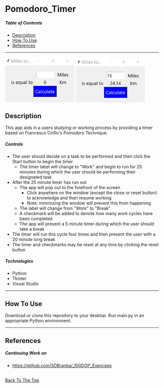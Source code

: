# Pomodoro_Timer

##### Table of Contents

- [Description](#description)
- [How To Use](#how-to-use)
- [References](#references)

---

<p float="center">
    <img src="https://github.com/SDBranka/Miles_to_Kilometers_Converter/blob/main/Resources/screenshot0.png" width=45% alt="game start image"/>
    <img src="https://github.com/SDBranka/Miles_to_Kilometers_Converter/blob/main/Resources/screenshot1.png" width=45% alt="game play image"/>
</p>

## Description

This app aids in a users studying or working process by providing a timer based on Francesco Cirillo's Pomodoro Technique.

##### Controls
<ul>
    <li>The user should decide on a task to be performed and then click the Start button to begin the timer
        <ul>
            <li>The timer label will change to "Work" and begin to run for 25 minutes during which the user should be performing their designated task</li>
        </ul>
    </li>
    <li>After the 25 minute timer has run out
        <ul>
            <li>The app will pop out to the forefront of the screen
                <ul>
                    <li>Click anywhere on the window (except the close or reset button) to acknowledge and then resume working</li>
                    <li>Note: minimizing the window will prevent this from happening</li>
                </ul>
            </li>
            <li>The label will change from "Work" to "Break"</li>
            <li>A checkmark will be added to denote how many work cycles have been completed</li>
            <li>The app will present a 5 minute timer during which the user should take a break</li>
        </ul>
    </li>
    <li>The timer will run this cycle four times and then present the user with a 20 minute long break</li>
    <li>The timer and checkmarks may be reset at any time by clicking the reset button</li>
</ul>

##### Technologies

- Python
- Tkinter
- Visual Studio

---

## How To Use

Download or clone this repository to your desktop. Run main.py in an appropriate Python environment.

---

## References

##### Continuing Work on
- https://github.com/SDBranka/_100DOP_Exercises

\
[Back To The Top](#pomodoro-timer)